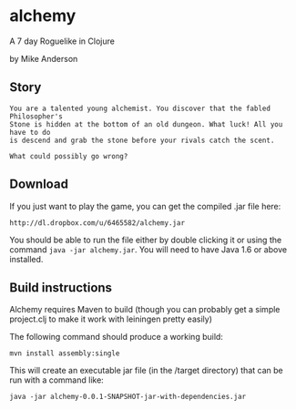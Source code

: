 alchemy
=======

A 7 day Roguelike in Clojure

by Mike Anderson

## Story

    You are a talented young alchemist. You discover that the fabled Philosopher's 
    Stone is hidden at the bottom of an old dungeon. What luck! All you have to do 
    is descend and grab the stone before your rivals catch the scent. 
    
    What could possibly go wrong?
    
## Download

If you just want to play the game, you can get the compiled .jar file here:

    http://dl.dropbox.com/u/6465582/alchemy.jar
    
You should be able to run the file either by double clicking it or using the command `java -jar alchemy.jar`. You will need to have Java 1.6 or above installed.

## Build instructions

Alchemy requires Maven to build (though you can probably get a simple project.clj to make it work with leiningen pretty easily)

The following command should produce a working build:

    mvn install assembly:single

This will create an executable jar file (in the /target directory) that can be run with a command like:

    java -jar alchemy-0.0.1-SNAPSHOT-jar-with-dependencies.jar
